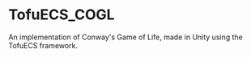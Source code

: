 # TofuECS_COGL
An implementation of Conway's Game of Life, made in Unity using the TofuECS framework.

